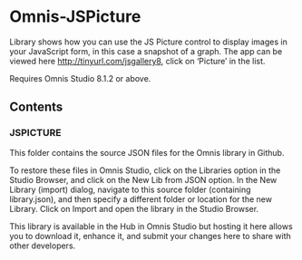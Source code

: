 # Omnis-JSPicture
Library shows how you can use the JS Picture control to display images in your JavaScript form, in this case a snapshot of a graph. The app can be viewed here http://tinyurl.com/jsgallery8, click on ‘Picture’ in the list.

Requires Omnis Studio 8.1.2 or above.

## Contents
### JSPICTURE
This folder contains the source JSON files for the Omnis library in Github. 

To restore these files in Omnis Studio, click on the Libraries option in the Studio Browser, and click on the New Lib from JSON option. In the New Library (import) dialog, navigate to this source folder (containing library.json), and then specify a different folder or location for the new Library. Click on Import and open the library in the Studio Browser. 

This library is available in the Hub in Omnis Studio but hosting it here allows you to download it, enhance it, and submit your changes here to share with other developers. 

